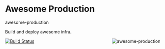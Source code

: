 # Awesome Production
awesome-production

Build and deploy awesome infra.

<a href="https://awesome-production.com/"><img align="right" src="https://github.com/xyphanajay/awesome-production/raw/main/tmpl/assets/logo.png" alt="awesome-production" title="awesome-production" /></a>

[![Build Status](https://github.com/xyphanajay/awesome-production/actions/workflows/tests.yaml/badge.svg?branch=main)](https://github.com/xyphanajay/awesome-production/actions/workflows/tests.yaml?query=branch%3Amain)
